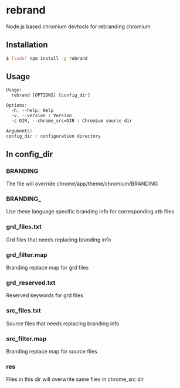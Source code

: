 # rebrand
Node.js based chromium devtools for rebranding chromium

## Installation

```sh
$ [sudo] npm install -g rebrand
```

## Usage

```
Usage:
  rebrand [OPTIONS] [config_dir]

Options:
  -h, --help: Help
  -v, --version : Version
  -c DIR, --chrome_src=DIR : Chromium source dir

Arguments:
config_dir : configuration directory
```

## In config_dir

### BRANDING

The file will override chrome/app/theme/chromium/BRANDING

### BRANDING_<lang>

Use these language specific branding info for corresponding xtb files

### grd_files.txt

Grd files that needs replacing branding info

### grd_filter.map

Branding replace map for grd files

### grd_reserved.txt

Reserved keywords for grd files

### src_files.txt

Source files that needs replacing branding info

### src_filter.map

Branding replace map for source files

### res

Files in this dir will overwrite same files in chrome_src dir
